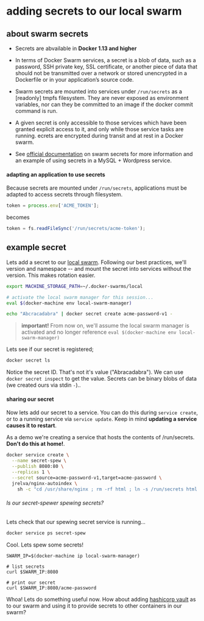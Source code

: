 # adding secrets to our local swarm


## about swarm secrets

* Secrets are abvailable in **Docker 1.13 and higher**

* In terms of Docker Swarm services, a secret is a blob of data, such as a password, SSH private key, SSL certificate, or another piece of data that should not be transmitted over a network or stored unencrypted in a Dockerfile or in your application’s source code.

* Swarm secrets are mounted into services under `/run/secrets` as a [readonly] tmpfs filesystem. They are never exposed as environment variables, nor can they be committed to an image if the docker commit command is run.

* A given secret is only accessible to those services which have been granted explicit access to it, and only while those service tasks are running. ecrets are encrypted during transit and at rest in a Docker swarm.

* See [official documentation](https://docs.docker.com/engine/swarm/secrets/) on swarm secrets for more information and an example of using secrets in a MySQL + Wordpress service.


#### adapting an application to use secrets

Because secrets are mounted under `/run/secrets`, applications must be adapted to access secrets through filesystem.
```js
token = process.env['ACME_TOKEN'];
```
becomes
```js
token = fs.readFileSync('/run/secrets/acme-token');
```


## example secret

Lets add a secret to our [local swarm](100-swarm-mk.md). Following our best practices, we'll version and namespace -- and mount the secret into services without the version. This makes rotation easier.

```sh
export MACHINE_STORAGE_PATH=~/.docker-swarms/local

# activate the local swarm manager for this session...
eval $(docker-machine env local-swarm-manager)

echo "Abcracadabra" | docker secret create acme-password-v1 -
```

> **important!** From now on, we'll assume the local swarm manager is activated and no longer reference `eval $(docker-machine env local-swarm-manager)`

Lets see if our secret is registered;

```sh
docker secret ls
```

Notice the secret ID. That's not it's value ("Abracadabra"). We can use `docker secret inspect` to get the value. Secrets can be binary blobs of data (we created ours via stdin `-`)..


#### sharing our secret

Now lets add our secret to a service. You can do this during `service create`, or to a running service via `service update`. Keep in mind **updating a service causes it to restart**.

As a demo we're creating a service that hosts the contents of /run/secrets. **Don't do this at home!**.

```sh
docker service create \
  --name secret-spew \
  --publish 8080:80 \
  --replicas 1 \
  --secret source=acme-password-v1,target=acme-password \
  jrelva/nginx-autoindex \
    sh -c "cd /usr/share/nginx ; rm -rf html ; ln -s /run/secrets html && exec nginx -g 'daemon off;'"
```

###### Is our secret-spewer spewing secrets?

Lets check that our spewing secret service is running...

```sh
docker service ps secret-spew
```

Cool. Lets spew some secrets!
```
SWARM_IP=$(docker-machine ip local-swarm-manager)

# list secrets
curl $SWARM_IP:8080

# print our secret
curl $SWARM_IP:8080/acme-password
```

Whoa! Lets do something useful now. How about adding [hashicorp vault](https://www.vaultproject.io/) as to our swarm and using it to provide secrets to other containers in our swarm?

